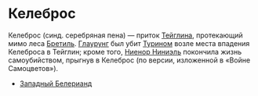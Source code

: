 # Келеброс

Келеброс (синд. серебряная пена) — приток [Тейглина](Тейглин.md), протекающий
мимо леса [Бретиль](Бретиль.md). [Глаурунг](Личности/Глаурунг.md) был убит
[Турином](Личности/Турин.md) возле места впадения Келеброса в Тейглин; кроме
того, [Ниенор Ниниэль](Личности/Ниенор.md) покончила жизнь самоубийством,
прыгнув в Келеброс (по версии, изложенной в «Войне Самоцветов»).


*   [Западный Белерианд](Западный%20Белерианд.md)
